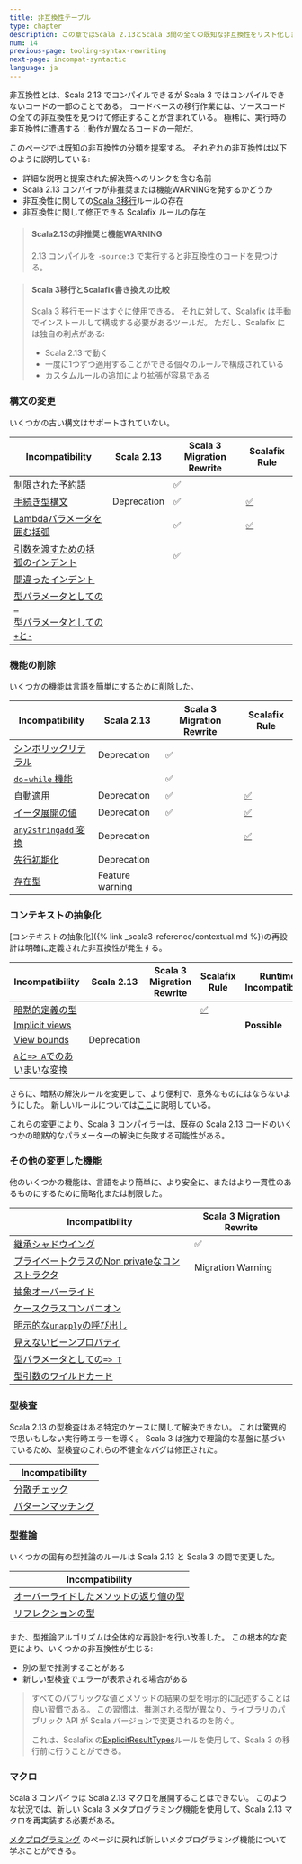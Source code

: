 ```yaml
---
title: 非互換性テーブル
type: chapter
description: この章ではScala 2.13とScala 3間の全ての既知な非互換性をリスト化します  
num: 14
previous-page: tooling-syntax-rewriting
next-page: incompat-syntactic
language: ja
---
```


非互換性とは、Scala 2.13 でコンパイルできるが Scala 3 ではコンパイルできないコードの一部のことである。
コードベースの移行作業には、ソースコードの全ての非互換性を見つけて修正することが含まれている。
極稀に、実行時の非互換性に遭遇する：動作が異なるコードの一部だ。

このページでは既知の非互換性の分類を提案する。
それぞれの非互換性は以下のように説明している:

 - 詳細な説明と提案された解決策へのリンクを含む名前
 - Scala 2.13 コンパイラが非推奨または機能WARNINGを発するかどうか
 - 非互換性に関しての[Scala 3移行](tooling-migration-mode.html)ルールの存在
 - 非互換性に関して修正できる Scalafix ルールの存在

> #### Scala2.13の非推奨と機能WARNING
> 2.13 コンパイルを `-source:3` で実行すると非互換性のコードを見つける。

> #### Scala 3移行とScalafix書き換えの比較
> Scala 3 移行モードはすぐに使用できる。
> それに対して、Scalafix は手動でインストールして構成する必要があるツールだ。
> ただし、Scalafix には独自の利点がある:
> 
> - Scala 2.13 で動く
> - 一度に1つずつ適用することができる個々のルールで構成されている
> - カスタムルールの追加により拡張が容易である

### 構文の変更

いくつかの古い構文はサポートされていない。

|Incompatibility|Scala 2.13|Scala 3 Migration Rewrite|Scalafix Rule|
|--- |--- |--- |--- |
|[制限された予約語](incompat-syntactic.html#制限された予約語)||✅||
|[手続き型構文](incompat-syntactic.html#手続き型構文)|Deprecation|✅|[✅](https://scalacenter.github.io/scalafix/docs/rules/ProcedureSyntax.html)|
|[Lambdaパラメータを囲む括弧](incompat-syntactic.html#lambdaパラメータを囲む括弧)||✅|[✅](https://github.com/ohze/scala-rewrites/tree/dotty/#fixscala213parensaroundlambda)|
|[引数を渡すための括弧のインデント](incompat-syntactic.html#引数を渡すための括弧のインデント)||✅||
|[間違ったインデント](incompat-syntactic.html#間違ったインデント)||||
|[型パラメータとしての`_`](incompat-syntactic.html#型パラメータとしての_)||||
|[型パラメータとしての`+`と`-`](incompat-syntactic.html#型パラメータとしてのと-)||||

### 機能の削除

いくつかの機能は言語を簡単にするために削除した。

|Incompatibility|Scala 2.13|Scala 3 Migration Rewrite|Scalafix Rule|
|--- |--- |--- |--- |
|[シンボリックリテラル](incompat-dropped-features.html#シンボリックリテラル)|Deprecation|✅||
|[`do`-`while` 機能](incompat-dropped-features.html#do-while-機能)||✅||
|[自動適用](incompat-dropped-features.html#自動適用)|Deprecation|✅|[✅](https://github.com/scala/scala-rewrites/blob/main/rewrites/src/main/scala/fix/scala213/ExplicitNonNullaryApply.scala)|
|[イータ展開の値](incompat-dropped-features.html#イータ展開の値)|Deprecation|✅|[✅](https://github.com/scala/scala-rewrites/blob/main/rewrites/src/main/scala/fix/scala213/ExplicitNullaryEtaExpansion.scala)|
|[`any2stringadd` 変換](incompat-dropped-features.html#any2stringadd-変換)|Deprecation||[✅](https://github.com/scala/scala-rewrites/blob/main/rewrites/src/main/scala/fix/scala213/Any2StringAdd.scala)|
|[先行初期化](incompat-dropped-features.html#先行初期化)|Deprecation|||
|[存在型](incompat-dropped-features.html#存在型)|Feature warning|||

### コンテキストの抽象化

[コンテキストの抽象化]({% link _scala3-reference/contextual.md %})の再設計は明確に定義された非互換性が発生する。

|Incompatibility|Scala 2.13|Scala 3 Migration Rewrite|Scalafix Rule|Runtime Incompatibility|
|--- |--- |--- |--- |--- |
|[暗黙的定義の型](incompat-contextual-abstractions.html#暗黙的定義の型)|||[✅](https://github.com/ohze/scala-rewrites#fixexplicittypesexplicitimplicittypes)||
|[Implicit views](incompat-contextual-abstractions.html#implicit-views)||||**Possible**|
|[View bounds](incompat-contextual-abstractions.html#view-bounds)|Deprecation||||
|[`A`と`=> A`でのあいまいな変換](incompat-contextual-abstractions.html#aと-aでのあいまいな変換)|||||

さらに、暗黙の解決ルールを変更して、より便利で、意外なものにはならないようにした。
新しいルールについては[ここ](/scala3/reference/changed-features/implicit-resolution.html)に説明している。

これらの変更により、Scala 3 コンパイラーは、既存の Scala 2.13 コードのいくつかの暗黙的なパラメーターの解決に失敗する可能性がある。

### その他の変更した機能

他のいくつかの機能は、言語をより簡単に、より安全に、またはより一貫性のあるものにするために簡略化または制限した。

|Incompatibility|Scala 3 Migration Rewrite|
|--- |--- |
|[継承シャドウイング](incompat-other-changes.html#継承シャドウイング)|✅|
|[プライベートクラスのNon privateなコンストラクタ](incompat-other-changes.html#プライベートクラスのnon-privateなコンストラクタ)|Migration Warning|
|[抽象オーバーライド](incompat-other-changes.html#抽象オーバーライド)||
|[ケースクラスコンパニオン](incompat-other-changes.html#ケースクラスコンパニオン)||
|[明示的な`unapply`の呼び出し](incompat-other-changes.html#明示的なunapplyの呼び出し)||
|[見えないビーンプロパティ](incompat-other-changes.html#見えないビーンプロパティ)||
|[型パラメータとしての`=> T`](incompat-other-changes.html#型パラメータとしての-t)||
|[型引数のワイルドカード](incompat-other-changes.html#型引数のワイルドカード)||

### 型検査

Scala 2.13 の型検査はある特定のケースに関して解決できない。
これは驚異的で思いもしない実行時エラーを導く。
Scala 3 は強力で理論的な基盤に基づいているため、型検査のこれらの不健全なバグは修正された。

|Incompatibility|
|--- |
|[分散チェック](incompat-type-checker.html#分散チェックの不具合修正)|
|[パターンマッチング](incompat-type-checker.html#パターンマッチングの不具合修正)|

### 型推論

いくつかの固有の型推論のルールは Scala 2.13 と Scala 3 の間で変更した。

|Incompatibility|
|--- |
|[オーバーライドしたメソッドの返り値の型](incompat-type-inference.html#オーバーライドしたメソッドの返り値の型)|
|[リフレクションの型](incompat-type-inference.html#リフレクションの型)|

また、型推論アルゴリズムは全体的な再設計を行い改善した。
この根本的な変更により、いくつかの非互換性が生じる:

- 別の型で推測することがある
- 新しい型検査でエラーが表示される場合がある

> すべてのパブリックな値とメソッドの結果の型を明示的に記述することは良い習慣である。
> この習慣は、推測される型が異なり、ライブラリのパブリック API が Scala バージョンで変更されるのを防ぐ。
> 
> これは、Scalafix の[ExplicitResultTypes](https://scalacenter.github.io/scalafix/docs/rules/ExplicitResultTypes.html)ルールを使用して、Scala 3 の移行前に行うことができる。

### マクロ

Scala 3 コンパイラは Scala 2.13 マクロを展開することはできない。
このような状況では、新しい Scala 3 メタプログラミング機能を使用して、Scala 2.13 マクロを再実装する必要がある。

[メタプログラミング](compatibility-metaprogramming.html) のページに戻れば新しいメタプログラミング機能について学ぶことができる。

